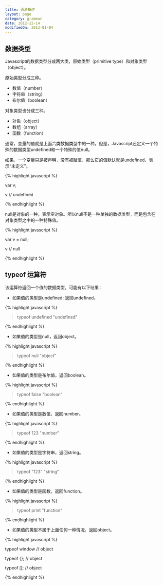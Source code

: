 ```yaml
---
title: 语法概述
layout: page
category: grammar
date: 2012-12-14
modifiedOn: 2013-01-04
---
```


## 数据类型

Javascript的数据类型分成两大类，原始类型（primitive type）和对象类型（object）。

原始类型分成三种。

- 数值（number）
- 字符串（string）
- 布尔值（boolean）

对象类型也分成三种。

- 对象（object）
- 数组（array）
- 函数（function）

通常，变量的值就是上面六类数据类型中的一种。但是，Javascript还定义一个特殊的数据类型undefined和一个特殊的值null。

如果，一个变量只是被声明，没有被赋值，那么它的值默认就是undefined，表示“未定义”。

{% highlight javascript %}

var v;

v
// undefined

{% endhighlight %}

null是对象的一种，表示空对象。所以null不是一种单独的数据类型，而是包含在对象类型之中的一种特殊值。

{% highlight javascript %}

var v = null;

v
// null

{% endhighlight %}


## typeof 运算符

该运算符返回一个值的数据类型，可能有以下结果：

- 如果值的类型是undefined: 返回undefined。

{% highlight javascript %}

> typeof undefined
  "undefined"

{% endhighlight %}

- 如果值的类型是null，返回object。

{% highlight javascript %}

> typeof null
  "object"

{% endhighlight %}

- 如果值的类型是布尔值，返回boolean。

{% highlight javascript %}

> typeof false
  "boolean"

{% endhighlight %}

- 如果值的类型是数值，返回number。

{% highlight javascript %}

> typeof 123
  "number"

{% endhighlight %}

- 如果值的类型是字符串，返回string。

{% highlight javascript %}

> typeof "123"
  "string"

{% endhighlight %}

- 如果值的类型是函数，返回function。

{% highlight javascript %}

> typeof print
  "function"

{% endhighlight %}

- 如果值的类型不属于上面任何一种情况，返回object。

{% highlight javascript %}

typeof window // object

typeof {}; // object

typeof []; // object

{% endhighlight %}

